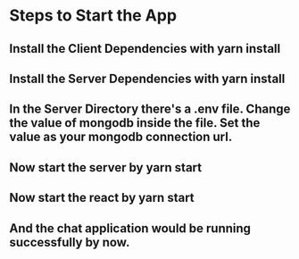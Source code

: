 # Steps to Start the App

## Install the Client Dependencies with yarn install

## Install the Server Dependencies with yarn install

## In the Server Directory there's a .env file. Change the value of mongodb inside the file. Set the value as your mongodb connection url.

## Now start the server by yarn start

## Now start the react by yarn start

## And the chat application would be running successfully by now.
